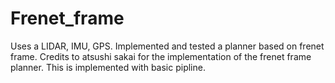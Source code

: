 # Frenet_frame
Uses a LIDAR, IMU, GPS. Implemented and tested a planner based on frenet frame. Credits to atsushi sakai for the implementation of the frenet frame planner.
This is implemented with basic pipline.
